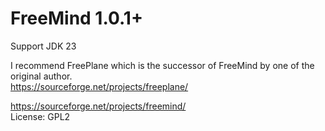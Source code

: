 # FreeMind 1.0.1+

Support JDK 23

I recommend FreePlane which is the successor of FreeMind by one of the original author.  
https://sourceforge.net/projects/freeplane/

https://sourceforge.net/projects/freemind/  
License: GPL2

